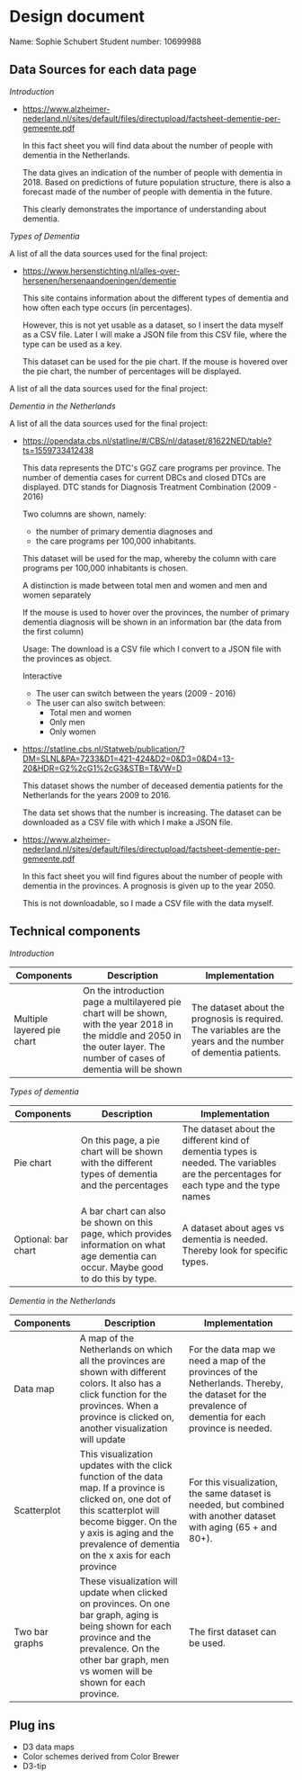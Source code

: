 # Design document

Name: Sophie Schubert
Student number: 10699988

__Data Sources for each data page__
---

*Introduction*

- https://www.alzheimer-nederland.nl/sites/default/files/directupload/factsheet-dementie-per-gemeente.pdf

  In this fact sheet you will find data about the number of people with dementia in the Netherlands.

  The data gives an indication of the number of people with dementia in 2018.
  Based on predictions of future population structure, there is also a forecast
  made of the number of people with dementia in the future.

  This clearly demonstrates the importance of understanding about dementia.

*Types of Dementia*

A list of all the data sources used for the final project:

- https://www.hersenstichting.nl/alles-over-hersenen/hersenaandoeningen/dementie

  This site contains information about the different types of dementia and how often each type occurs (in percentages).

  However, this is not yet usable as a dataset, so I insert the data myself as a CSV file. Later I will make a JSON file from this CSV file, where the type can be used as a key.

  This dataset can be used for the pie chart. If the mouse is hovered over the pie chart, the number of percentages will be displayed.

A list of all the data sources used for the final project:

*Dementia in the Netherlands*

A list of all the data sources used for the final project:

- https://opendata.cbs.nl/statline/#/CBS/nl/dataset/81622NED/table?ts=1559733412438

  This data represents the DTC's GGZ care programs per province. The number of dementia cases for current DBCs and closed DTCs are displayed. DTC stands for Diagnosis Treatment Combination (2009 - 2016)

  Two columns are shown, namely:
    - the number of primary dementia diagnoses and
    - the care programs per 100,000 inhabitants.

  This dataset will be used for the map, whereby the column with care programs
  per 100,000 inhabitants is chosen.

  A distinction is made between total men and women and men and women separately

  If the mouse is used to hover over the provinces, the number of primary dementia diagnosis will be shown in an information bar (the data from the first column)

  Usage: The download is a CSV file which I convert to a JSON file with the provinces as object.

  Interactive
    - The user can switch between the years (2009 - 2016)
    - The user can also switch between:
      - Total men and women
      - Only men
      - Only women


- https://statline.cbs.nl/Statweb/publication/?DM=SLNL&PA=7233&D1=421-424&D2=0&D3=0&D4=13-20&HDR=G2%2cG1%2cG3&STB=T&VW=D

  This dataset shows the number of deceased dementia patients for the Netherlands for the years 2009 to 2016.

  The data set shows that the number is increasing.
  The dataset can be downloaded as a CSV file with which I make a JSON file.

- https://www.alzheimer-nederland.nl/sites/default/files/directupload/factsheet-dementie-per-gemeente.pdf

  In this fact sheet you will find figures about the number of people with dementia in the provinces. A prognosis is given up to the year 2050.

  This is not downloadable, so I made a CSV file with the data myself.

__Technical components__
---

*Introduction*

Components | Description | Implementation
---------- | ----------- | --------------
Multiple layered pie chart|On the introduction page a multilayered pie chart will be shown, with the year 2018 in the middle and 2050 in the outer layer. The number of cases of dementia will be shown |The dataset about the prognosis is required. The variables are the years and the number of dementia patients.

*Types of dementia*

Components | Description | Implementation
---------- | ----------- | --------------
Pie chart | On this page, a pie chart will be shown with the different types of dementia and the percentages | The dataset about the different kind of dementia types is needed. The variables are the percentages for each type and the type names
Optional: bar chart | A bar chart can also be shown on this page, which provides information on what age dementia can occur. Maybe good to do this by type. |A dataset about ages vs dementia is needed. Thereby look for specific types.

*Dementia in the Netherlands*

Components | Description | Implementation
---------- | ----------- | --------------
Data map | A map of the Netherlands on which all the provinces are shown with different colors. It also has a click function for the provinces. When a province is clicked on, another visualization will update| For the data map we need a map of the provinces of the Netherlands. Thereby, the dataset for the prevalence of dementia for each province is needed.
Scatterplot | This visualization updates with the click function of the data map. If a province is clicked on, one dot of this scatterplot will become bigger. On the y axis is aging and the prevalence of dementia on the x axis for each province | For this visualization, the same dataset is needed, but combined with another dataset with aging (65 + and 80+).
Two bar graphs | These visualization will update when clicked on provinces. On one bar graph, aging is being shown for each province and the prevalence. On the other bar graph, men vs women will be shown for each province. | The first dataset can be used.

__Plug ins__
---
- D3 data maps
- Color schemes derived from Color Brewer
- D3-tip

